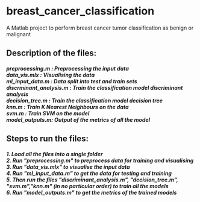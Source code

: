 # breast_cancer_classification
A Matlab project to perform breast cancer tumor classification as benign or malignant
<h2>Description of the files:</h2>
<h5>
 preprocessing.m : Preprocessing the input data <br>
 data_vis.mlx : Visualising the data <br>
 ml_input_data.m : Data split into test and train sets <br>
 discrminant_analysis.m : Train the classification model discriminant analysis <br>
 decision_tree.m : Train the classification model decision tree  <br>
 knn.m : Train K Nearest Neighbours on the data <br>
 svm.m : Train SVM on the model <br>
 model_outputs.m: Output of the metrics of all the model <br>
  </h5>

<h2>Steps to run the files: </h2>
<h5>
  1. Load all the files into a single folder <br>
  2. Run "preprocessing.m" to preprocess data for training and visualising <br>
  3. Run "data_vis.mlx" to visualise the input data <br>
  4. Run "ml_input_data.m" to get the data for testing and training <br>
  5. Then run the files "discriminant_analysis.m", "decision_tree.m",
       "svm.m","knn.m" (in no particular order) to train all the models <br>
  6. Run "model_outputs.m" to get the metrics of the trained models <br>
  </h5>
